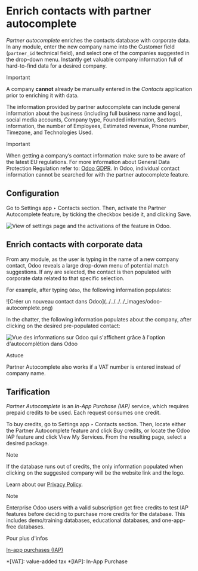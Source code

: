 # Enrich contacts with partner autocomplete

_Partner autocomplete_ enriches the contacts database with corporate data. In
any module, enter the new company name into the Customer field (`partner_id`
technical field), and select one of the companies suggested in the drop-down
menu. Instantly get valuable company information full of hard-to-find data for
a desired company.

Important

A company **cannot** already be manually entered in the _Contacts_ application
prior to enriching it with data.

The information provided by partner autocomplete can include general
information about the business (including full business name and logo), social
media accounts, Company type, Founded information, Sectors information, the
number of Employees, Estimated revenue, Phone number, Timezone, and
Technologies Used.

Important

When getting a company’s contact information make sure to be aware of the
latest EU regulations. For more information about General Data Protection
Regulation refer to: [Odoo GDPR](http://odoo.com/gdpr). In Odoo, individual
contact information cannot be searched for with the partner autocomplete
feature.

## Configuration

Go to Settings app ‣ Contacts section. Then, activate the Partner Autocomplete
feature, by ticking the checkbox beside it, and clicking Save.

![View of settings page and the activations of the feature in
Odoo.](../../../../_images/settings-partner-autocomplete.png)

## Enrich contacts with corporate data

From any module, as the user is typing in the name of a new company contact,
Odoo reveals a large drop-down menu of potential match suggestions. If any are
selected, the contact is then populated with corporate data related to that
specific selection.

For example, after typing `Odoo`, the following information populates:

![Créer un nouveau contact dans Odoo](../../../../_images/odoo-
autocomplete.png)

In the chatter, the following information populates about the company, after
clicking on the desired pre-populated contact:

![Vue des informations sur Odoo qui s'affichent grâce à l'option
d'autocomplétion dans Odoo](../../../../_images/odoo-info-autocomplete.png)

Astuce

Partner Autocomplete also works if a VAT number is entered instead of company
name.

## Tarification

_Partner Autocomplete_ is an _In-App Purchase (IAP)_ service, which requires
prepaid credits to be used. Each request consumes one credit.

To buy credits, go to Settings app ‣ Contacts section. Then, locate either the
Partner Autocomplete feature and click Buy credits, or locate the Odoo IAP
feature and click View My Services. From the resulting page, select a desired
package.

Note

If the database runs out of credits, the only information populated when
clicking on the suggested company will be the website link and the logo.

Learn about our [Privacy Policy](https://iap.odoo.com/privacy).

Note

Enterprise Odoo users with a valid subscription get free credits to test IAP
features before deciding to purchase more credits for the database. This
includes demo/training databases, educational databases, and one-app-free
databases.

Pour plus d'infos

[In-app purchases (IAP)](../../../essentials/in_app_purchase.html)

  *[VAT]: value-added tax
  *[IAP]: In-App Purchase

